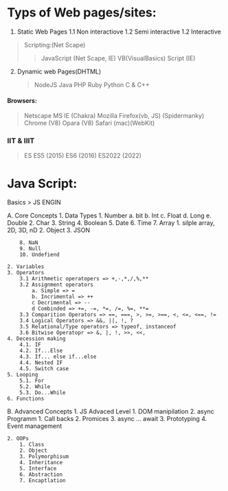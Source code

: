 # Typs of Web pages/sites:
1. Static Web Pages
1.1 Non interactiove
1.2 Semi interactive
1.2 Interactive
 > Scripting:(Net Scape)
 >> JavaScript (Net Scape, IE)
 >> VB(VisualBasics) Script (IE)
2. Dynamic web Pages(DHTML)
    > NodeJS
    > Java
    > PHP
    > Ruby
    > Python
    > C & C++

 #### Browsers:
 > Netscape
 > MS IE (Chakra)
 > Mozilla Firefox(vb, JS) (Spidermanky)
 > Chrome (V8)
 > Opara (V8)
 > Safari (mac)(WebKit)

### IIT & IIIT
 > ES
 > ES5 (2015)
 > ES6 (2016)
 > ES2022 (2022)


# Java Script:
Basics > JS ENGIN 

A. Core Concepts
    1. Data Types
        1. Number
            a. bit
            b. Int
            c. Float
            d. Long
            e. Double
        2. Char
        3. String
        4. Boolean
        5. Date
        6. Time
        7. Array
            1. silple array, 2D, 3D, nD
            2. Object
            3. JSON

        8. NaN
        9. Null
        10. Undefiend

    2. Variables
    3. Operators
        3.1 Arithmetic operatopers => +,-,*,/,%,**
        3.2 Assignment operators
            a. Simple => =
            b. Incrimental => ++
            c Decrimental => --
            d Combinded => +=, -=, *=, /=, %=, **=
        3.3 Comparition Operators => ==, ===, >, >=, >==, <, <=, <==, !=
        3.4 Logical Operators => &&, ||, !, ?
        3.5 Relational/Type operators => typeof, instanceof
        3.6 Bitwise Operatopr => &, |, !, >>, <<,
    4. Decession making
        4.1. IF
        4.2. If...Else
        4.3. If... else if...else
        4.4. Nested IF
        4.5. Switch case
    5. Looping
        5.1. For
        5.2. While
        5.3. Do...While
    6. Functions

B. Advanced Concepts
    1. JS Advaced Level
        1. DOM manipilation
        2. async Programm
            1. Call backs
            2. Promices
            3. async ... await
        3. Prototyping
        4. Event management

    2. OOPs
        1. Class
        2. Object
        3. Polymorphisum
        4. Inheritance
        5. Interface
        6. Abstraction
        7. Encaptlation
    
